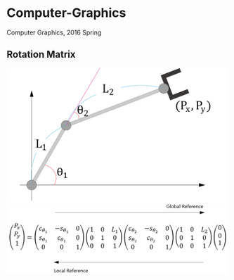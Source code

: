 # Computer-Graphics
Computer Graphics, 2016 Spring


## Rotation Matrix
![rotmat](./image/RotMat.png)
![rotmat2](./image/RotMatEq.png)


